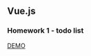 ## Vue.js

### Homework 1 - todo list
[DEMO](https://jimmy016360.github.io/VeujsHomework/index.html)

